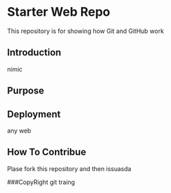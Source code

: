# Starter Web Repo

This repository is for showing how Git and GitHub work

## Introduction

nimic

## Purpose

## Deployment

any web

## How To Contribue

Plase fork this repository and then issuasda

###CopyRight
git traing